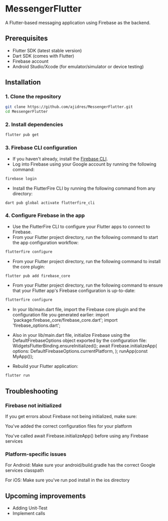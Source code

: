 # MessengerFlutter

A Flutter-based messaging application using Firebase as the backend.

## Prerequisites

- Flutter SDK (latest stable version)
- Dart SDK (comes with Flutter)
- Firebase account
- Android Studio/Xcode (for emulator/simulator or device testing)

## Installation

### 1. Clone the repository

```bash
git clone https://github.com/ajidres/MessengerFlutter.git
cd MessengerFlutter
```

### 2. Install dependencies
```bash
flutter pub get
```

### 3. Firebase CLI configuration
- If you haven't already, install the [Firebase CLI](https://firebase.google.com/docs/cli#setup_update_cli).
- Log into Firebase using your Google account by running the following command:
```bash
firebase login
```
- Install the FlutterFire CLI by running the following command from any directory:
```bash
dart pub global activate flutterfire_cli
```

### 4. Configure Firebase in the app
- Use the FlutterFire CLI to configure your Flutter apps to connect to Firebase.
- From your Flutter project directory, run the following command to start the app configuration workflow:
```bash
flutterfire configure
```
- From your Flutter project directory, run the following command to install the core plugin:
```bash
flutter pub add firebase_core
```
- From your Flutter project directory, run the following command to ensure that your Flutter app's Firebase configuration is up-to-date:
```bash
flutterfire configure
```
- In your lib/main.dart file, import the Firebase core plugin and the configuration file you generated earlier:
import 'package:firebase_core/firebase_core.dart';
import 'firebase_options.dart';

- Also in your lib/main.dart file, initialize Firebase using the DefaultFirebaseOptions object exported by the configuration file:
WidgetsFlutterBinding.ensureInitialized();
await Firebase.initializeApp(
  options: DefaultFirebaseOptions.currentPlatform,
);
runApp(const MyApp());

- Rebuild your Flutter application:
```bash
flutter run
```


## Troubleshooting
### Firebase not initialized
If you get errors about Firebase not being initialized, make sure:

You've added the correct configuration files for your platform

You've called await Firebase.initializeApp() before using any Firebase services

### Platform-specific issues
For Android: Make sure your android/build.gradle has the correct Google services classpath

For iOS: Make sure you've run pod install in the ios directory

## Upcoming improvements
- Adding Unit-Test
- Implement calls